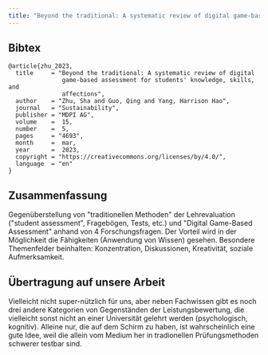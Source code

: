 ```yaml
---
title: "Beyond the traditional: A systematic review of digital game-based assessment for students' knowledge, skills, and affections"
---
```


## Bibtex

```
@article{zhu_2023,
  title     = "Beyond the traditional: A systematic review of digital
               game-based assessment for students' knowledge, skills, and
               affections",
  author    = "Zhu, Sha and Guo, Qing and Yang, Harrison Hao",
  journal   = "Sustainability",
  publisher = "MDPI AG",
  volume    =  15,
  number    =  5,
  pages     = "4693",
  month     =  mar,
  year      =  2023,
  copyright = "https://creativecommons.org/licenses/by/4.0/",
  language  = "en"
}
```

## Zusammenfassung

Gegenüberstellung von "traditionellen Methoden" der Lehrevaluation ("student assessment", Fragebögen, Tests, etc.) und "Digital Game-Based Assessment" anhand von 4 Forschungsfragen. Der Vorteil wird in der Möglichkeit die Fähigkeiten (Anwendung von Wissen) gesehen. Besondere Themenfelder beinhalten: Konzentration, Diskussionen, Kreativität, soziale Aufmerksamkeit.

## Übertragung auf unsere Arbeit

Vielleicht nicht super-nützlich für uns, aber neben Fachwissen gibt es noch drei andere Kategorien von Gegenständen der Leistungsbewertung, die vielleicht sonst nicht an einer Universität gelehrt werden (psychologisch, kognitiv). Alleine nur, die auf dem Schirm zu haben, ist wahrscheinlich eine gute Idee, weil die allein vom Medium her in tradionellen Prüfungsmethoden schwerer testbar sind.
